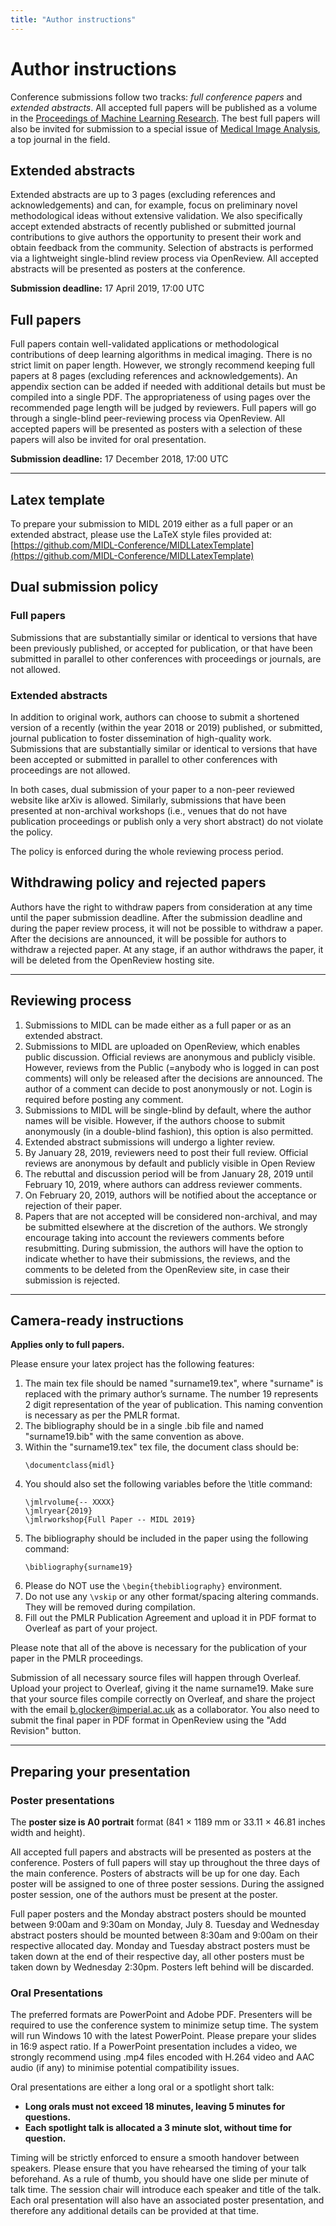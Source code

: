 ```yaml
---
title: "Author instructions"
---
```


# Author instructions

Conference submissions follow two tracks: *full conference papers* and *extended abstracts*.
All accepted full papers will be published as a volume in the [Proceedings of Machine Learning Research](http://proceedings.mlr.press/).
The best full papers will also be invited for submission to a special issue of [Medical Image Analysis](https://www.journals.elsevier.com/medical-image-analysis), a top journal in the field.

## Extended abstracts

Extended abstracts are up to 3 pages (excluding references and acknowledgements) and can, for example, focus on preliminary novel methodological ideas without extensive validation. We also specifically accept extended abstracts of recently published or submitted journal contributions to give authors the opportunity to present their work and obtain feedback from the community. Selection of abstracts is performed via a lightweight single-blind review process via OpenReview. All accepted abstracts will be presented as posters at the conference.

**Submission deadline:** 17 April 2019, 17:00 UTC

## Full papers

Full papers contain well-validated applications or methodological contributions of deep learning algorithms in medical imaging. There is no strict limit on paper length. However, we strongly recommend keeping full papers at 8 pages (excluding references and acknowledgements). An appendix section can be added if needed with additional details but must be compiled into a single PDF. The appropriateness of using pages over the recommended page length will be judged by reviewers. Full papers will go through a single-blind peer-reviewing process via OpenReview. All accepted papers will be presented as posters with a selection of these papers will also be invited for oral presentation.

**Submission deadline:** 17 December 2018, 17:00 UTC

---


## Latex template

To prepare your submission to MIDL 2019 either as a full paper or an extended abstract, please use the LaTeX style files provided at:
[https://github.com/MIDL-Conference/MIDLLatexTemplate](https://github.com/MIDL-Conference/MIDLLatexTemplate)

## Dual submission policy

### Full papers

Submissions that are substantially similar or identical to versions that have been previously published, or accepted for publication, or that have been submitted in parallel to other conferences with proceedings or journals, are not allowed.

### Extended abstracts

In addition to original work, authors can choose to submit a shortened version of a recently (within the year 2018 or 2019) published, or submitted, journal publication to foster dissemination of high-quality work. Submissions that are substantially similar or identical to versions that have been accepted or submitted in parallel to other conferences with proceedings are not allowed.

In both cases, dual submission of your paper to a non-peer reviewed website like arXiv is allowed. Similarly, submissions that have been presented at non-archival workshops (i.e., venues that do not have publication proceedings or publish only a very short abstract) do not violate the policy.

The policy is enforced during the whole reviewing process period.

## Withdrawing policy and rejected papers

Authors have the right to withdraw papers from consideration at any time until the paper submission deadline. After the submission deadline and during the paper review process, it will not be possible to withdraw a paper. After the decisions are announced, it will be possible for authors to withdraw a rejected paper. At any stage, if an author withdraws the paper, it will be deleted from the OpenReview hosting site.

---

## Reviewing process

1. Submissions to MIDL can be made either as a full paper or as an extended abstract.
2. Submissions to MIDL are uploaded on OpenReview, which enables public discussion. Official reviews are anonymous and publicly visible. However, reviews from the Public (=anybody who is logged in can post comments) will only be released after the decisions are announced. The author of a comment can decide to post anonymously or not. Login is required before posting any comment.
3. Submissions to MIDL will be single-blind by default, where the author names will be visible. However, if the authors choose to submit anonymously (in a double-blind fashion), this option is also permitted.
4. Extended abstract submissions will undergo a lighter review.
5. By January 28, 2019, reviewers need to post their full review. Official reviews are anonymous by default and publicly visible in Open Review
6. The rebuttal and discussion period will be from January 28, 2019 until February 10, 2019, where authors can address reviewer comments.
7. On February 20, 2019, authors will be notified about the acceptance or rejection of their paper.
8. Papers that are not accepted will be considered non-archival, and may be submitted elsewhere at the discretion of the authors. We strongly encourage taking into account the reviewers comments before resubmitting. During submission, the authors will have the option to indicate whether to have their submissions, the reviews, and the comments to be deleted from the OpenReview site, in case their submission is rejected.

---

## Camera-ready instructions

**Applies only to full papers.**

Please ensure your latex project has the following features:

1. The main tex file should be named "surname19.tex", where "surname" is replaced with the primary author’s surname. The number 19 represents 2 digit representation of the year of publication. This naming convention is necessary as per the PMLR format.
2. The bibliography should be in a single .bib file and named "surname19.bib" with the same convention as above.
3. Within the "surname19.tex" tex file, the document class should be:
   <pre><code>\documentclass{midl}</code></pre>
4. You should also set the following variables before the \title command:
   <pre><code>\jmlrvolume{-- XXXX}<br>\jmlryear{2019}<br>\jmlrworkshop{Full Paper -- MIDL 2019}</code></pre>
5. The bibliography should be included in the paper using the following command:
   <pre><code>\bibliography{surname19}</code></pre>
6. Please do NOT use the `\begin{thebibliography}` environment.
7. Do not use any `\vskip` or any other format/spacing altering commands. They will be removed during compilation.
8. Fill out the PMLR Publication Agreement and upload it in PDF format to Overleaf as part of your project.

Please note that all of the above is necessary for the publication of your paper in the PMLR proceedings.

Submission of all necessary source files will happen through Overleaf. Upload your project to Overleaf, giving it the name surname19. Make sure that your source files compile correctly on Overleaf, and share the project with the email [b.glocker@imperial.ac.uk](mailto:b.glocker@imperial.ac.uk) as a collaborator. You also need to submit the final paper in PDF format in OpenReview using the "Add Revision" button.

---

## Preparing your presentation

### Poster presentations

The **poster size is A0 portrait** format (841 × 1189 mm or 33.11 × 46.81 inches width and height).

All accepted full papers and abstracts will be presented as posters at the conference. Posters of full papers will stay up throughout the three days of the main conference. Posters of abstracts will be up for one day. Each poster will be assigned to one of three poster sessions. During the assigned poster session, one of the authors must be present at the poster.

Full paper posters and the Monday abstract posters should be mounted between 9:00am and 9:30am on Monday, July 8. Tuesday and Wednesday abstract posters should be mounted between 8:30am and 9:00am on their respective allocated day. Monday and Tuesday abstract posters must be taken down at the end of their respective day, all other posters must be taken down by Wednesday 2:30pm. Posters left behind will be discarded.

### Oral Presentations

The preferred formats are PowerPoint and Adobe PDF. Presenters will be required to use the conference system to minimize setup time. The system will run Windows 10 with the latest PowerPoint. Please prepare your slides in 16:9 aspect ratio. If a PowerPoint presentation includes a video, we strongly recommend using .mp4 files encoded with H.264 video and AAC audio (if any) to minimise potential compatibility issues.

Oral presentations are either a long oral or a spotlight short talk:

* **Long orals must not exceed 18 minutes, leaving 5 minutes for questions.**
* **Each spotlight talk is allocated a 3 minute slot, without time for question.**

Timing will be strictly enforced to ensure a smooth handover between speakers. Please ensure that you have rehearsed the timing of your talk beforehand. As a rule of thumb, you should have one slide per minute of talk time. The session chair will introduce each speaker and title of the talk. Each oral presentation will also have an associated poster presentation, and therefore any additional details can be provided at that time.
